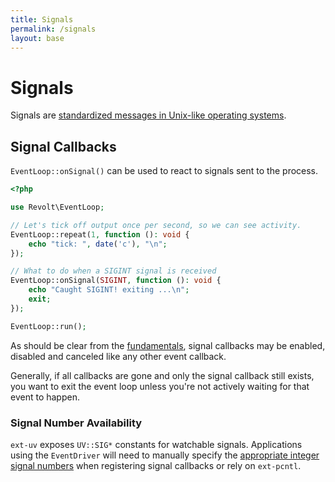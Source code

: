 ```yaml
---
title: Signals
permalink: /signals
layout: base
---
```

# Signals

Signals are [standardized messages in Unix-like operating systems](https://en.wikipedia.org/wiki/Signal_(IPC)).

## Signal Callbacks

`EventLoop::onSignal()` can be used to react to signals sent to the process.

```php
<?php

use Revolt\EventLoop;

// Let's tick off output once per second, so we can see activity.
EventLoop::repeat(1, function (): void {
    echo "tick: ", date('c'), "\n";
});

// What to do when a SIGINT signal is received
EventLoop::onSignal(SIGINT, function (): void {
    echo "Caught SIGINT! exiting ...\n";
    exit;
});

EventLoop::run();
```

As should be clear from the [fundamentals](/fundamentals), signal callbacks may be enabled, disabled and canceled like any other event callback.

Generally, if all callbacks are gone and only the signal callback still exists, you want to exit the event loop unless you're not actively waiting for that event to happen.

### Signal Number Availability

`ext-uv` exposes `UV::SIG*` constants for watchable signals. Applications using the `EventDriver` will need to manually
specify the [appropriate integer signal numbers](https://en.wikipedia.org/wiki/Signal_(IPC)#Default_action) when registering signal callbacks or rely on `ext-pcntl`.
